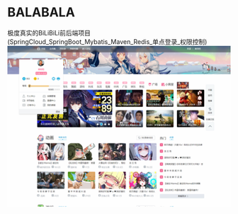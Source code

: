 # BALABALA
极度真实的BiLiBiLi前后端项目(SpringCloud_SpringBoot_Mybatis_Maven_Redis_单点登录_权限控制)
![image](https://github.com/XiaoLingShuShu/BALABALA/blob/master/Source/QQ截图20200225184106.png)
